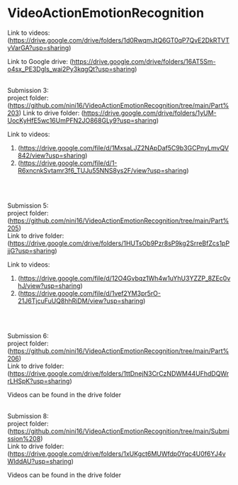 # VideoActionEmotionRecognition
Link to videos: (https://drive.google.com/drive/folders/1d0RwqmJtQ6GT0qP7QvE2DkRTVTyVarGA?usp=sharing)

Link to Google drive: (https://drive.google.com/drive/folders/16AT5Sm-o4sx_PE3Dgls_wai2Py3kqgQt?usp=sharing)
<br/>
<br/>

Submission 3:  
project folder: (https://github.com/nini16/VideoActionEmotionRecognition/tree/main/Part%203)
Link to drive folder: (https://drive.google.com/drive/folders/1yUM-UocKyHfE5wc16UmPFN2JO868GLy9?usp=sharing)

Link to videos: 
1) (https://drive.google.com/file/d/1MxsaLJZ2NApDaf5C9b3GCPnyLmvQV842/view?usp=sharing)
2) (https://drive.google.com/file/d/1-R6xncnkSvtamr3f6_TUJu55NNS8ys2F/view?usp=sharing)
<br/>
<br/>

Submission 5:  
project folder: (https://github.com/nini16/VideoActionEmotionRecognition/tree/main/Part%205)  
Link to drive folder: (https://drive.google.com/drive/folders/1HUTsOb9Pzr8sP9kg2SrreBfZcs1pPjjG?usp=sharing)

Link to videos: 
1) (https://drive.google.com/file/d/12O4Gvbqz1Wh4w1uYhU3YZZP_8ZEc0vhJ/view?usp=sharing)
2) (https://drive.google.com/file/d/1vef2YM3pr5rO-21J6TjcuFuUQ8hhRiDM/view?usp=sharing)
<br/>
<br/>

Submission 6:  
project folder: (https://github.com/nini16/VideoActionEmotionRecognition/tree/main/Part%206)  
Link to drive folder: (https://drive.google.com/drive/folders/1ttDnejN3CrCzNDWM44UFhdDQWrrLHSpK?usp=sharing)

Videos can be found in the drive folder
<br/>
<br/>

Submission 8:  
project folder: (https://github.com/nini16/VideoActionEmotionRecognition/tree/main/Submission%208)  
Link to drive folder: (https://drive.google.com/drive/folders/1xUKgct6MUWfdp0Yqc4U0f6YJ4vWIddAU?usp=sharing)

Videos can be found in the drive folder

